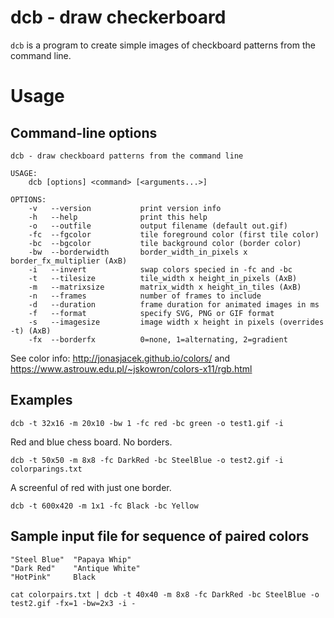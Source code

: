 # dcb - draw checkerboard

`dcb` is a program to create simple images of checkboard patterns from the command line.

# Usage

## Command-line options

```
dcb - draw checkboard patterns from the command line

USAGE:
    dcb [options] <command> [<arguments...>]

OPTIONS:
    -v   --version           print version info
    -h   --help              print this help
    -o   --outfile           output filename (default out.gif)
    -fc  --fgcolor           tile foreground color (first tile color)
    -bc  --bgcolor           tile background color (border color)
    -bw  --borderwidth       border_width_in_pixels x border_fx_multiplier (AxB)
    -i   --invert            swap colors specied in -fc and -bc
    -t   --tilesize          tile_width x height_in_pixels (AxB)
    -m   --matrixsize        matrix_width x height_in_tiles (AxB)
    -n   --frames            number of frames to include
    -d   --duration          frame duration for animated images in ms
    -f   --format            specify SVG, PNG or GIF format
    -s   --imagesize         image width x height in pixels (overrides -t) (AxB)
    -fx  --borderfx          0=none, 1=alternating, 2=gradient

```
See color info: http://jonasjacek.github.io/colors/ and https://www.astrouw.edu.pl/~jskowron/colors-x11/rgb.html

## Examples

```
dcb -t 32x16 -m 20x10 -bw 1 -fc red -bc green -o test1.gif -i
```

Red and blue chess board. No borders.

```
dcb -t 50x50 -m 8x8 -fc DarkRed -bc SteelBlue -o test2.gif -i colorparings.txt
```

A screenful of red with just one border.
```
dcb -t 600x420 -m 1x1 -fc Black -bc Yellow
```

## Sample input file for sequence of paired colors

```
"Steel Blue"  "Papaya Whip"
"Dark Red"    "Antique White"
"HotPink"     Black
```

```
cat colorpairs.txt | dcb -t 40x40 -m 8x8 -fc DarkRed -bc SteelBlue -o test2.gif -fx=1 -bw=2x3 -i -
```
